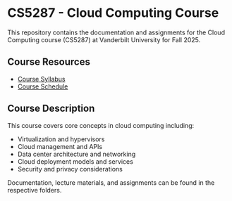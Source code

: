 # CS5287 - Cloud Computing Course

This repository contains the documentation and assignments for the Cloud Computing course (CS5287) at Vanderbilt
University for Fall 2025.

## Course Resources

- [Course Syllabus](doc/syllabus.md)
- [Course Schedule](doc/Schedule.md)

## Course Description

This course covers core concepts in cloud computing including:

- Virtualization and hypervisors
- Cloud management and APIs
- Data center architecture and networking
- Cloud deployment models and services
- Security and privacy considerations

Documentation, lecture materials, and assignments can be found in the respective folders.
